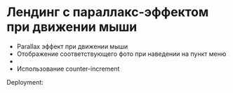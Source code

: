 # Лендинг с параллакс-эффектом при движении мыши

* Parallax эффект при движении мыши
* Отображение соответствующего фото при наведении на пункт меню
* 
* Использование counter-increment

Deployment:  

